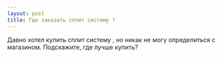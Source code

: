 ```yaml
---
layout: post 
title: Где заказать сплит систему ? 
--- 
```

Давно хотел купить сплит систему , но никак не могу определиться с магазином. Подскажите, где лучше купить?